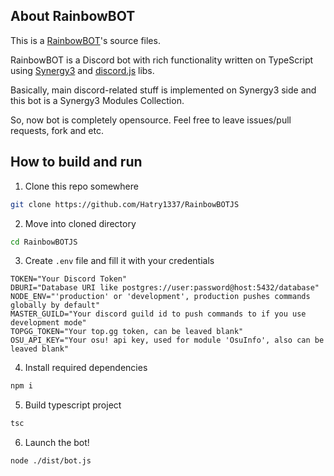 ## About RainbowBOT
This is a [RainbowBOT](https://rbot.irisdev.xyz)'s source files. 

RainbowBOT is a Discord bot with rich functionality written on TypeScript using [Synergy3](https://github.com/Hatry1337/Synergy3) and [discord.js](https://github.com/discordjs/discord.js) libs.

Basically, main discord-related stuff is implemented on Synergy3 side and this bot is a Synergy3 Modules Collection. 

So, now bot is completely opensource. Feel free to leave issues/pull requests, fork and etc.

## How to build and run
1. Clone this repo somewhere
```bash
git clone https://github.com/Hatry1337/RainbowBOTJS
```
2. Move into cloned directory
```bash
cd RainbowBOTJS
```
3. Create `.env` file and fill it with your credentials
```env
TOKEN="Your Discord Token"
DBURI="Database URI like postgres://user:password@host:5432/database"
NODE_ENV="'production' or 'development', production pushes commands globally by default"
MASTER_GUILD="Your discord guild id to push commands to if you use development mode"
TOPGG_TOKEN="Your top.gg token, can be leaved blank"
OSU_API_KEY="Your osu! api key, used for module 'OsuInfo', also can be leaved blank"
```
4. Install required dependencies
```bash
npm i
```
5. Build typescript project
```bash
tsc
```
6. Launch the bot!
```bash
node ./dist/bot.js
```
